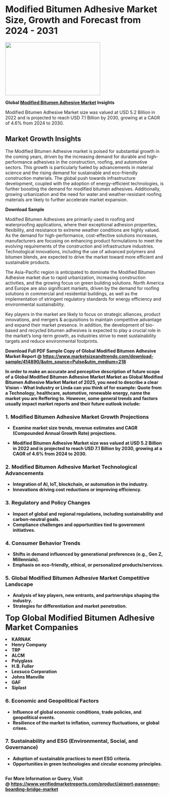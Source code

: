<H1>Modified Bitumen Adhesive Market Size, Growth and Forecast from 2024 - 2031</H1><img class="aligncenter size-medium wp-image-584254" src="https://thirdeyenews.in/wp-content/uploads/2024/09/Global-Market-Research-300x168.jpeg" alt="" width="300" height="168" /><p><strong>Global&nbsp;<a href="https://www.marketsizeandtrends.com/download-sample/414890/&amp;utm_source=Pulse&amp;utm_medium=218">Modified Bitumen Adhesive Market</a> Insights</strong></p><p>Modified Bitumen Adhesive Market size was valued at USD 5.2 Billion in 2022 and is projected to reach USD 7.1 Billion by 2030, growing at a CAGR of 4.6% from 2024 to 2030.</p><p><h2>Market Growth Insights</h2> <p>The Modified Bitumen Adhesive market is poised for substantial growth in the coming years, driven by the increasing demand for durable and high-performance adhesives in the construction, roofing, and automotive sectors. This growth is particularly fueled by advancements in material science and the rising demand for sustainable and eco-friendly construction materials. The global push towards infrastructure development, coupled with the adoption of energy-efficient technologies, is further boosting the demand for modified bitumen adhesives. Additionally, growing urbanization and the need for water and weather-resistant roofing materials are likely to further accelerate market expansion.</p> <p><strong>Download Sample</strong></p> <p>Modified Bitumen Adhesives are primarily used in roofing and waterproofing applications, where their exceptional adhesion properties, flexibility, and resistance to extreme weather conditions are highly valued. As the demand for high-performance, cost-effective solutions increases, manufacturers are focusing on enhancing product formulations to meet the evolving requirements of the construction and infrastructure industries. Technological innovations, including the use of advanced polymers and bitumen blends, are expected to drive the market toward more efficient and sustainable products.</p> <p>The Asia-Pacific region is anticipated to dominate the Modified Bitumen Adhesive market due to rapid urbanization, increasing construction activities, and the growing focus on green building solutions. North America and Europe are also significant markets, driven by the demand for roofing solutions in commercial and residential buildings, as well as the implementation of stringent regulatory standards for energy efficiency and environmental sustainability.</p> <p>Key players in the market are likely to focus on strategic alliances, product innovations, and mergers & acquisitions to maintain competitive advantage and expand their market presence. In addition, the development of bio-based and recycled bitumen adhesives is expected to play a crucial role in the market’s long-term growth, as industries strive to meet sustainability targets and reduce environmental footprints.</p> <p><strong></p><p><span class=""><strong>Download Full PDF Sample Copy of Global Modified Bitumen Adhesive Market Report</strong> @ <a href="https://www.marketsizeandtrends.com/download-sample/414890/&amp;utm_source=Pulse&amp;utm_medium=218" target="_blank">https://www.marketsizeandtrends.com/download-sample/414890/&amp;utm_source=Pulse&amp;utm_medium=218</a></span></p><p>In order to make an accurate and perceptive description of future scope of a Global&nbsp;Modified Bitumen Adhesive Market Market as Global&nbsp;Modified Bitumen Adhesive Market Market of 2025, you need to describe a clear Vision &ndash; What Industry or Linda can you think of for example: Quote from a Technology, healthcare, automotive, renewable energy, name the market you are Reffering to. However, some general trends and factors usually impact market reports and their future outlook include:</p><h3>1.&nbsp;<strong>Modified Bitumen Adhesive Market Growth Projections</strong></h3><ul><li>Examine market size trends, revenue estimates and CAGR (Compounded Annual Growth Rate) projections.</li><li><p>Modified Bitumen Adhesive Market size was valued at USD 5.2 Billion in 2022 and is projected to reach USD 7.1 Billion by 2030, growing at a CAGR of 4.6% from 2024 to 2030.</p></li></ul><h3>2.&nbsp;<strong>Modified Bitumen Adhesive Market Technological Advancements</strong></h3><ul><li>Integration of AI, IoT, blockchain, or automation in the industry.</li><li>Innovations driving cost reductions or improving efficiency.</li></ul><h3>3.&nbsp;<strong>Regulatory and Policy Changes</strong></h3><ul><li>Impact of global and regional regulations, including sustainability and carbon-neutral goals.</li><li>Compliance challenges and opportunities tied to government initiatives.</li></ul><h3>4.&nbsp;<strong>Consumer Behavior Trends</strong></h3><ul><li>Shifts in demand influenced by generational preferences (e.g., Gen Z, Millennials).</li><li>Emphasis on eco-friendly, ethical, or personalized products/services.</li></ul><h3>5.&nbsp;<strong>Global Modified Bitumen Adhesive Market Competitive Landscape</strong></h3><ul><li>Analysis of key players, new entrants, and partnerships shaping the industry.</li><li>Strategies for differentiation and market penetration.</li></ul><p data-pm-slice="1 1 []"><span style="color: inherit; font-family: inherit; font-size: 25px;">Top Global Modified Bitumen Adhesive Market Companies</span></p><div class="" data-test-id=""><p><li>KARNAK</li><li> Henry Company</li><li> TRP</li><li> ALCM</li><li> Polyglass</li><li> H.B. Fuller</li><li> Lexsuco Corporation</li><li> Johns Manville</li><li> GAF</li><li> Siplast</li></p></div><h3>6.&nbsp;<strong>Economic and Geopolitical Factors</strong></h3><ul><li>Influence of global economic conditions, trade policies, and geopolitical events.</li><li>Resilience of the market to inflation, currency fluctuations, or global crises.</li></ul><h3>7.&nbsp;<strong>Sustainability and ESG (Environmental, Social, and Governance)</strong></h3><ul><li>Adoption of sustainable practices to meet ESG criteria.</li><li>Opportunities in green technologies and circular economy principles.</li></ul><h2><strong style="font-size: 14px;">For More Information or Query, Visit @&nbsp;</strong><a style="background-color: #ffffff; font-size: 14px;" href="https://www.marketsizeandtrends.com/report/modified-bitumen-adhesive-market/" target="_blank">https://www.verifiedmarketreports.com/product/airport-passenger-boarding-bridge-market</a></h2>
